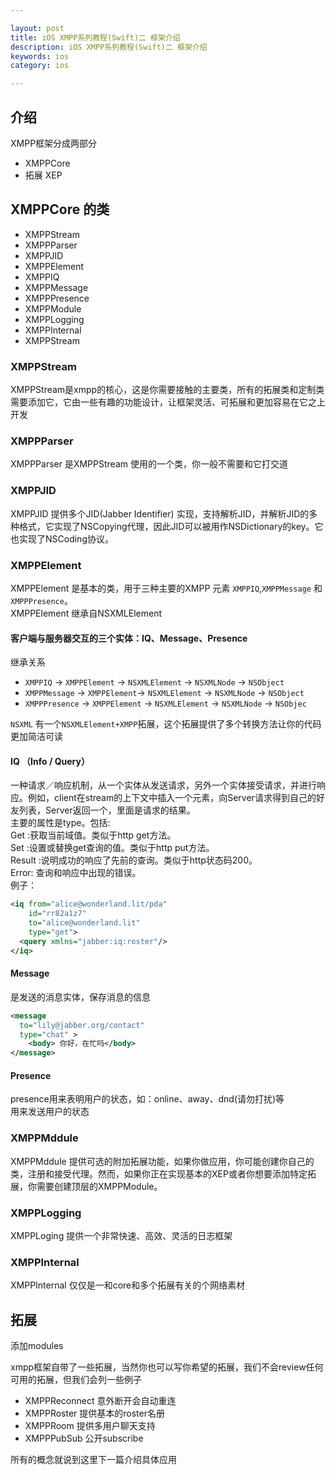 ```yaml
---

layout: post
title: iOS XMPP系列教程(Swift)二 框架介绍
description: iOS XMPP系列教程(Swift)二 框架介绍
keywords: ios
category: ios

---
```



## 介绍
XMPP框架分成两部分

+ XMPPCore
+ 拓展 XEP

## XMPPCore 的类
+ XMPPStream
+ XMPPParser
+ XMPPJID
+ XMPPElement
+ XMPPIQ
+ XMPPMessage
+ XMPPPresence
+ XMPPModule
+ XMPPLogging
+ XMPPInternal
+ XMPPStream

### XMPPStream
XMPPStream是xmpp的核心，这是你需要接触的主要类，所有的拓展类和定制类需要添加它，它由一些有趣的功能设计，让框架灵活、可拓展和更加容易在它之上开发

### XMPPParser
XMPPParser 是XMPPStream 使用的一个类，你一般不需要和它打交道

### XMPPJID
XMPPJID 提供多个JID(Jabber Identifier) 实现，支持解析JID，并解析JID的多种格式，它实现了NSCopying代理，因此JID可以被用作NSDictionary的key。它也实现了NSCoding协议。

### XMPPElement
XMPPElement 是基本的类，用于三种主要的XMPP 元素 `XMPPIQ`,`XMPPMessage` 和`XMPPPresence`。  
XMPPElement 继承自NSXMLElement

#### 客户端与服务器交互的三个实体：IQ、Message、Presence

继承关系

+ `XMPPIQ` -> `XMPPElement` -> `NSXMLElement` -> `NSXMLNode` -> `NSObject`
+ `XMPPMessage` -> `XMPPElement`-> `NSXMLElement` -> `NSXMLNode` -> `NSObject`
+ `XMPPPresence` -> `XMPPElement` -> `NSXMLElement` -> `NSXMLNode` -> `NSObjec`

`NSXML` 有一个`NSXMLElement+XMPP`拓展，这个拓展提供了多个转换方法让你的代码更加简洁可读

#### IQ （Info / Query）
一种请求／响应机制，从一个实体从发送请求，另外一个实体接受请求，并进行响应。例如，client在stream的上下文中插入一个元素，向Server请求得到自己的好友列表，Server返回一个，里面是请求的结果。   
主要的属性是type。包括:   
Get :获取当前域值。类似于http get方法。  
Set :设置或替换get查询的值。类似于http put方法。  
Result :说明成功的响应了先前的查询。类似于http状态码200。  
Error: 查询和响应中出现的错误。  
例子：

```xml
<iq from="alice@wonderland.lit/pda"  
    id="rr82a1z7" 
    to="alice@wonderland.lit"  
    type="get"> 
  <query xmlns="jabber:iq:roster"/> 
</iq> 
```

#### Message
是发送的消息实体，保存消息的信息

```xml
<message  
  to="lily@jabber.org/contact"  
  type="chat" > 
    <body> 你好，在忙吗</body> 
</message> 
```

#### Presence
presence用来表明用户的状态，如：online、away、dnd(请勿打扰)等  
用来发送用户的状态

### XMPPMddule
XMPPMddule 提供可选的附加拓展功能，如果你做应用，你可能创建你自己的类，注册和接受代理。然而，如果你正在实现基本的XEP或者你想要添加特定拓展，你需要创建顶层的XMPPModule。

### XMPPLogging
XMPPLoging 提供一个非常快速、高效、灵活的日志框架

### XMPPInternal
XMPPInternal 仅仅是一和core和多个拓展有关的个网络素材

## 拓展
添加modules

xmpp框架自带了一些拓展，当然你也可以写你希望的拓展，我们不会review任何可用的拓展，但我们会列一些例子

+ XMPPReconnect     意外断开会自动重连
+ XMPPRoster        提供基本的roster名册
+ XMPPRoom          提供多用户聊天支持
+ XMPPPubSub        公开subscribe

所有的概念就说到这里下一篇介绍具体应用